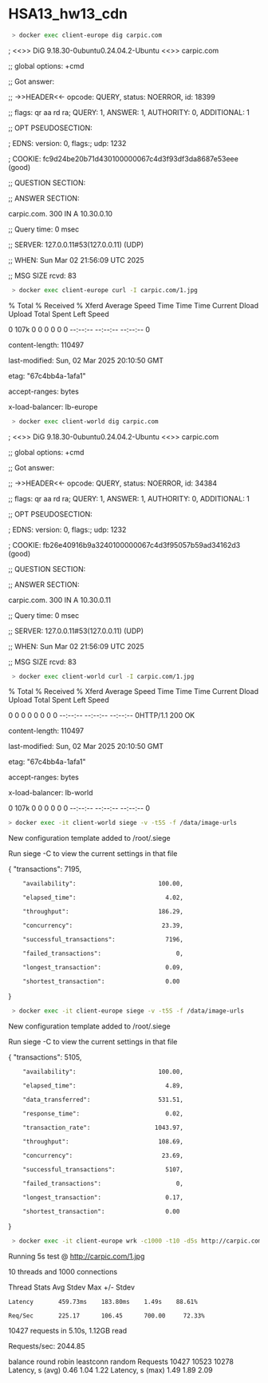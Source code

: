 #      HSA13_hw13_cdn



```bash
 > docker exec client-europe dig carpic.com  
```


; <<>> DiG 9.18.30-0ubuntu0.24.04.2-Ubuntu <<>> carpic.com

;; global options: +cmd

;; Got answer:

;; ->>HEADER<<- opcode: QUERY, status: NOERROR, id: 18399

;; flags: qr aa rd ra; QUERY: 1, ANSWER: 1, AUTHORITY: 0, ADDITIONAL: 1


;; OPT PSEUDOSECTION:

; EDNS: version: 0, flags:; udp: 1232

; COOKIE: fc9d24be20b71d430100000067c4d3f93df3da8687e53eee (good)

;; QUESTION SECTION:


;; ANSWER SECTION:

carpic.com.             300     IN      A       10.30.0.10


;; Query time: 0 msec

;; SERVER: 127.0.0.11#53(127.0.0.11) (UDP)

;; WHEN: Sun Mar 02 21:56:09 UTC 2025

;; MSG SIZE  rcvd: 83



```bash
 > docker exec client-europe curl -I carpic.com/1.jpg  
```


  % Total    % Received % Xferd  Average   Speed   Time    Time     Time  Current
                                   Dload  Upload   Total   Spent    Left  Speed
                                 
  0  107k    0     0    0     0      0      0 --:--:-- --:--:-- --:--:--     0
  
content-length: 110497

last-modified: Sun, 02 Mar 2025 20:10:50 GMT

etag: "67c4bb4a-1afa1"

accept-ranges: bytes

x-load-balancer: lb-europe


```bash
 > docker exec client-world dig carpic.com  
```

; <<>> DiG 9.18.30-0ubuntu0.24.04.2-Ubuntu <<>> carpic.com

;; global options: +cmd

;; Got answer:

;; ->>HEADER<<- opcode: QUERY, status: NOERROR, id: 34384

;; flags: qr aa rd ra; QUERY: 1, ANSWER: 1, AUTHORITY: 0, ADDITIONAL: 1


;; OPT PSEUDOSECTION:

; EDNS: version: 0, flags:; udp: 1232

; COOKIE: fb26e40916b9a3240100000067c4d3f95057b59ad34162d3 (good)

;; QUESTION SECTION:


;; ANSWER SECTION:

carpic.com.             300     IN      A       10.30.0.11


;; Query time: 0 msec

;; SERVER: 127.0.0.11#53(127.0.0.11) (UDP)

;; WHEN: Sun Mar 02 21:56:09 UTC 2025

;; MSG SIZE  rcvd: 83




```bash
 > docker exec client-world curl -I carpic.com/1.jpg 
```


  % Total    % Received % Xferd  Average   Speed   Time    Time     Time  Current
                                   Dload  Upload   Total   Spent    Left  Speed
                                 
  0     0    0     0    0     0      0      0 --:--:-- --:--:-- --:--:--     0HTTP/1.1 200 OK
  
content-length: 110497

last-modified: Sun, 02 Mar 2025 20:10:50 GMT

etag: "67c4bb4a-1afa1"

accept-ranges: bytes

x-load-balancer: lb-world


  0  107k    0     0    0     0      0      0 --:--:-- --:--:-- --:--:--     0
  


  
```bash
> docker exec -it client-world siege -v -t5S -f /data/image-urls
```


New configuration template added to /root/.siege

Run siege -C to view the current settings in that file


{       "transactions":                         7195,

        "availability":                       100.00,
        
        "elapsed_time":                         4.02,
        
        "throughput":                         186.29,
        
        "concurrency":                         23.39,
        
        "successful_transactions":              7196,
        
        "failed_transactions":                     0,
        
        "longest_transaction":                  0.09,
        
        "shortest_transaction":                 0.00
        
}


```bash
 > docker exec -it client-europe siege -v -t5S -f /data/image-urls
```


New configuration template added to /root/.siege

Run siege -C to view the current settings in that file


{       "transactions":                         5105,

        "availability":                       100.00,
        
        "elapsed_time":                         4.89,
        
        "data_transferred":                   531.51,
        
        "response_time":                        0.02,
        
        "transaction_rate":                  1043.97,
        
        "throughput":                         108.69,
        
        "concurrency":                         23.69,
        
        "successful_transactions":              5107,
        
        "failed_transactions":                     0,
        
        "longest_transaction":                  0.17,
        
        "shortest_transaction":                 0.00
        
}

```bash
 > docker exec -it client-europe wrk -c1000 -t10 -d5s http://carpic.com/1.jpg
```

Running 5s test @ http://carpic.com/1.jpg

  10 threads and 1000 connections
  
  Thread Stats      Avg        Stdev       Max   +/- Stdev
  
    Latency       459.73ms    183.80ms    1.49s    88.61%
    
    Req/Sec       225.17      106.45      700.00     72.33%
    
  10427 requests in 5.10s, 1.12GB read
  
Requests/sec:   2044.85


balance 	round robin 	leastconn 	random
Requests 	10427 	10523 	10278
Latency, s (avg) 	0.46 	1.04 	1.22
Latency, s (max) 	1.49 	1.89 	2.09





